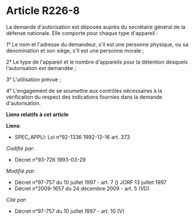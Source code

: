 # Article R226-8

La demande d'autorisation est déposée auprès du secrétaire général de la défense nationale. Elle comporte pour chaque type
d'appareil :

1° Le nom et l'adresse du demandeur, s'il est une personne physique, ou sa dénomination et son siège, s'il est une personne
morale ;

2° Le type de l'appareil et le nombre d'appareils pour la détention desquels l'autorisation est demandée ;

3° L'utilisation prévue ;

4° L'engagement de se soumettre aux contrôles nécessaires à la vérification du respect des indications fournies dans la
demande d'autorisation.

**Liens relatifs à cet article**

**Liens**:

  - SPEC_APPLI: Loi n°92-1336 1992-12-16 art. 373

_Codifié par_:

  - Décret n°93-726 1993-03-29

_Modifié par_:

  - Décret n°97-757 du 10 juillet 1997 - art. 7 () JORF 13 juillet 1997
  - Décret n°2009-1657 du 24 décembre 2009 - art. 5 (VD)

_Cité par_:

  - Décret n°97-757 du 10 juillet 1997 - art. 10 (V)
